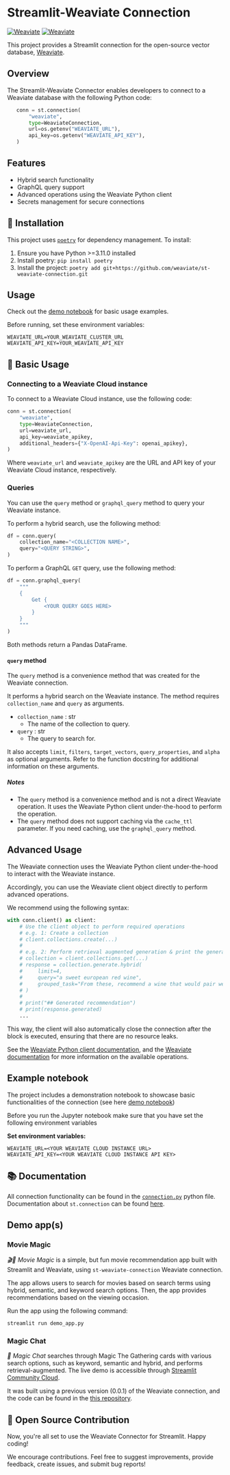 # Streamlit-Weaviate Connection

[![Weaviate](https://img.shields.io/static/v1?label=Built%20with&message=Weaviate&color=green&style=flat-square)](https://weaviate.io/) [![Weaviate](https://img.shields.io/static/v1?label=%20made%20with%20%E2%9D%A4%20for&message=Streamlit&color=red&style=flat-square)](https://streamlit.io/)

This project provides a Streamlit connection for the open-source vector database, [Weaviate](https://weaviate.io/).

## Overview

The Streamlit-Weaviate Connector enables developers to connect to a Weaviate database with the following Python code:

 ```python
    conn = st.connection(
        "weaviate",
        type=WeaviateConnection,
        url=os.getenv("WEAVIATE_URL"),
        api_key=os.getenv("WEAVIATE_API_KEY"),
    )
 ```

## Features

- Hybrid search functionality
- GraphQL query support
- Advanced operations using the Weaviate Python client
- Secrets management for secure connections

## 🔧 Installation

This project uses [`poetry`](https://python-poetry.org/docs/dependency-specification/) for dependency management. To install:

1. Ensure you have Python >=3.11.0 installed
2. Install poetry: `pip install poetry`
3. Install the project: `poetry add git+https://github.com/weaviate/st-weaviate-connection.git`

## Usage

Check out the [demo notebook](./notebooks/01_demo.ipynb) for basic usage examples.

Before running, set these environment variables:
```
WEAVIATE_URL=YOUR_WEAVIATE_CLUSTER_URL
WEAVIATE_API_KEY=YOUR_WEAVIATE_API_KEY
```

## 🔗 Basic Usage

### Connecting to a Weaviate Cloud instance

To connect to a Weaviate Cloud instance, use the following code:

```python
conn = st.connection(
    "weaviate",
    type=WeaviateConnection,
    url=weaviate_url,
    api_key=weaviate_apikey,
    additional_headers={"X-OpenAI-Api-Key": openai_apikey},
)
```

Where `weaviate_url` and `weaviate_apikey` are the URL and API key of your Weaviate Cloud instance, respectively.

### Queries

You can use the `query` method or `graphql_query` method to query your Weaviate instance.

To perform a hybrid search, use the following method:

```python
df = conn.query(
    collection_name="<COLLECTION NAME>",
    query="<QUERY STRING>",
)
```

To perform a GraphQL `GET` query, use the following method:

```python
df = conn.graphql_query(
    """
    {
        Get {
            <YOUR QUERY GOES HERE>
        }
    }
    """
)
```

Both methods return a Pandas DataFrame.

#### `query` method

The `query` method is a convenience method that was created for the Weaviate connection.

It performs a hybrid search on the Weaviate instance. The method requires `collection_name` and `query` as arguments.

- `collection_name` : str
    - The name of the collection to query.
- `query` : str
    - The query to search for.

It also accepts `limit`, `filters`, `target_vectors`, `query_properties`, and `alpha` as optional arguments. Refer to the function docstring for additional information on these arguments.

##### Notes

- The `query` method is a convenience method and is not a direct Weaviate operation. It uses the Weaviate Python client under-the-hood to perform the operation.
- The `query` method does not support caching via the `cache_ttl` parameter. If you need caching, use the `graphql_query` method.

## Advanced Usage

The Weaviate connection uses the Weaviate Python client under-the-hood to interact with the Weaviate instance.

Accordingly, you can use the Weaviate client object directly to perform advanced operations.

We recommend using the following syntax:

```python
with conn.client() as client:
    # Use the client object to perform required operations
    # e.g. 1: Create a collection
    # client.collections.create(...)
    #
    # e.g. 2: Perform retrieval augmented generation & print the generated recommendation
    # collection = client.collections.get(...)
    # response = collection.generate.hybrid(
    #     limit=4,
    #     query="a sweet european red wine",
    #     grouped_task="From these, recommend a wine that would pair well with a steak",
    # )
    #
    # print("## Generated recommendation")
    # print(response.generated)
    ...
```

This way, the client will also automatically close the connection after the block is executed, ensuring that there are no resource leaks.

See the [Weaviate Python client documentation](https://weaviate.io/developers/weaviate/client-libraries/python), and the [Weaviate documentation](https://weaviate.io/developers/weaviate/) for more information on the available operations.

## Example notebook

The project includes a demonstration notebook to showcase basic functionalities of the connection (see here [demo notebook](./notebooks/01_demo.ipynb))

Before you run the Jupyter notebook make sure that you have set the following environment variables

**Set environment variables:**
```
WEAVIATE_URL=<YOUR WEAVIATE CLOUD INSTANCE URL>
WEAVIATE_API_KEY=<YOUR WEAVIATE CLOUD INSTANCE API KEY>
```

## 📚 Documentation

All connection functionality can be found in the [`connection.py`](./st_weaviate_connection/connection.py) python file. Documentation about `st.connection` can be found [here](https://docs.streamlit.io/library/api-reference/connections/st.experimental_connection).

## Demo app(s)

### Movie Magic

*🎬🍿 Movie Magic* is a simple, but fun movie recommendation app built with Streamlit and Weaviate, using `st-weaviate-connection` Weaviate connection.

The app allows users to search for movies based on search terms using hybrid, semantic, and keyword search options. Then, the app provides recommendations based on the viewing occasion.

Run the app using the following command:

```bash
streamlit run demo_app.py
```

### Magic Chat

*🔮 Magic Chat* searches through Magic The Gathering cards with various search options, such as keyword, semantic and hybrid, and performs retrieval-augmented. The live demo is accessible through [Streamlit Community Cloud](https://weaviate-magic-chat.streamlit.app/).

It was built using a previous version (0.0.1) of the Weaviate connection, and the code can be found in the [this repository](https://github.com/thomashacker/weaviate-magic-chat-demo/tree/main).

## 💖 Open Source Contribution

Now, you're all set to use the Weaviate Connector for Streamlit. Happy coding!

We encourage contributions. Feel free to suggest improvements, provide feedback, create issues, and submit bug reports!

